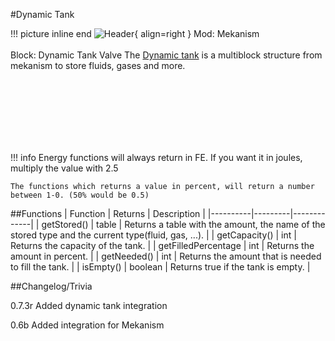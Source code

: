 #Dynamic Tank

!!! picture inline end
    ![Header](https://intelligence-modding.de/wp-content/uploads/2021/10/mekanism_dynamic_valve.png){ align=right }
    Mod: Mekanism <br><br/>
    Block: Dynamic Tank Valve
The [Dynamic tank](https://wiki.aidancbrady.com/wiki/Dynamic_Tank) is a multiblock structure from mekanism to store fluids, gases and more.

<br><br/>
<br><br/>
<br><br/>

!!! info
    Energy functions will always return in FE. If you want it in joules, multiply the value with 2.5

    The functions which returns a value in percent, will return a number between 1-0. (50% would be 0.5)

##Functions
| Function | Returns | Description |
|----------|---------|-------------|
| getStored() | table | Returns a table with the amount, the name of the stored type and the current type(fluid, gas, ...). |
| getCapacity() | int | Returns the capacity of the tank. |
| getFilledPercentage | int | Returns the amount in percent. |
| getNeeded() | int | Returns the amount that is needed to fill the tank. |
| isEmpty() | boolean | Returns true if the tank is empty. |


##Changelog/Trivia

0.7.3r
Added dynamic tank integration

0.6b
Added integration for Mekanism
